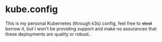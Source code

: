 # kube.config

This is my personal Kubernetes (through k3s) config, feel free to ~~steal~~ borrow it, but I won't be providing support
and make no assurances that these deployments are quality or robust..